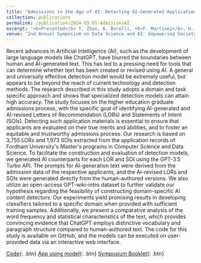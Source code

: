 ```yaml
---
title: "Admissions in the Age of AI: Detecting AI-Generated Application Materials in Higher Education"
collection: publications
permalink: /publication/2024-03-01-AdmisionsAI
excerpt: '<b>Presented</b> Y. Zhao, A. Borelli, <b>F. Martinez</b>, H. Xue, G.M. Weiss "Admissions in the Age of AI: Detecting AI-Generated Application Materials in Higher Education"'
venue: '2nd Annual Symposium on Data Science and AI: Empowering Society for the Greater Good, Fordham University'
---
```

Recent advances in Artificial Intelligence (AI), such as the development of large language models like ChatGPT, have blurred the boundaries between human and AI-generated text. This has led to a pressing need for tools that can determine whether text has been created or revised using AI. A general and universally effective detection model would be extremely useful, but appears to be beyond the reach of current technology and detection methods. The research described in this study adopts a domain and task specific approach and shows that specialized detection models can attain high accuracy. The study focuses on the higher education graduate admissions process, with the specific goal of identifying AI-generated and AI-revised Letters of Recommendation (LORs) and Statements of Intent (SOIs). Detecting such application materials is essential to ensure that applicants are evaluated on their true merits and abilities, and to foster an equitable and trustworthy admissions process. Our research is based on 3,755 LORs and 1,973 SOIs extracted from the application records of Fordham University's Master's programs in Computer Science and Data Science. To facilitate the construction and evaluation of detection models, we generated AI counterparts for each LOR and SOI using the GPT-3.5 Turbo API. The prompts for AI-generation text were derived from the admission data of the respective applicants, and the AI-revised LORs and SOIs were generated directly from the human-authored versions. We also utilize an open-access GPT-wiki-intro dataset to further validate our hypothesis regarding the feasibility of constructing domain-specific AI content detectors. Our experiments yield promising results in developing  classifiers tailored to a specific domain when provided with sufficient training samples. Additionally, we present a comparative analysis of the word frequency and statistical characteristics of the text, which provides convincing evidence that ChatGPT employs distinctive vocabulary and paragraph structure compared to human-authored text. The code for this study is available on GitHub, and the models can be executed on user-provided data via an interactive web interface.

[Code](https://github.com/ferdmartin/appdocs){: .btn}
[App using model](https://huggingface.co/spaces/ferdmartin/GradApplicationDocsApp){: .btn}
[Symposium Booklet](https://www.dsm.fordham.edu/~dssymposium/Booklet-2024.pdf){: .btn}